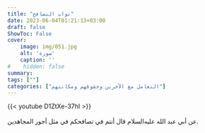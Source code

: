 ```yaml
---
title: "ثواب التصافح"
date: 2023-06-04T01:21:13+03:00
draft: false
ShowToc: False
cover:
    image: img/051.jpg
    alt: 'صورة'
    caption: ''
#    hidden: false
summary: 
tags: [""]
categories: ["التعامل مع الآخرين وحقوقهم ومكانتهم"]
---
```

{{< youtube D1ZtXe-37hI >}}  
 <br>
عن أبي عبد الله عليه‌السلام قال
أنتم في تصافحكم في مثل أجور المجاهدين.


